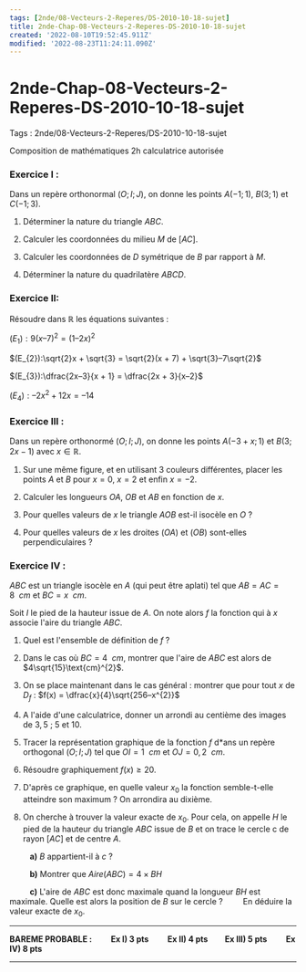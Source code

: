 ```yaml
---
tags: [2nde/08-Vecteurs-2-Reperes/DS-2010-10-18-sujet]
title: 2nde-Chap-08-Vecteurs-2-Reperes-DS-2010-10-18-sujet
created: '2022-08-10T19:52:45.911Z'
modified: '2022-08-23T11:24:11.090Z'
---
```


# 2nde-Chap-08-Vecteurs-2-Reperes-DS-2010-10-18-sujet


Tags : 2nde/08-Vecteurs-2-Reperes/DS-2010-10-18-sujet

 
Composition de mathématiques 
2h 
calculatrice autorisée 

### Exercice I :

Dans un repère orthonormal $(O ; I ; J)$, on donne les points $A(−1; 1)$, $B(3; 1)$ et $C(−1; 3)$.

1) Déterminer la nature du triangle *ABC*.

2) Calculer les coordonnées du milieu $M$ de $[AC]$.

3) Calculer les coordonnées de $D$ symétrique de $B$ par rapport à $M$.

4) Déterminer la nature du quadrilatère $ABCD$.

### Exercice  II:

Résoudre dans ℝ les équations suivantes :

  
  $(E_{1}):9{(x–7)}^{2} = {(1–2x)}^{2}$     

  $(E_{2}):\sqrt{2}x + \sqrt{3} = \sqrt{2}(x + 7) + \sqrt{3}–7\sqrt{2}$

  $(E_{3}):\dfrac{2x–3}{x + 1} = \dfrac{2x + 3}{x–2}$   
  
  $(E_{4}):–2x^{2} + 12x = –14$
 
### Exercice  III :

Dans un repère orthonormé $(O ; I ; J)$, on donne les points $A(- 3+x ; 1)$ et $B(3 ; 2x - 1)$ avec $x ∈ ℝ$.

1) Sur une même figure, et en utilisant 3 couleurs différentes, placer les points $A$ et $B$ pour $x = 0$, $x = 2$ et enfin $x = - 2$.

2) Calculer les longueurs $OA$, $OB$ et $AB$ en fonction de $x$.

3) Pour quelles valeurs de $x$ le triangle $AOB$ est-il isocèle en $O$ ?

4) Pour quelles valeurs de $x$ les droites $(OA)$ et $(OB)$ sont-elles perpendiculaires ?

### Exercice  IV :

$ABC$ est un triangle isocèle en $A$ (qui peut être aplati) tel que $AB = AC = 8 ~~cm$ et $BC = x ~~cm$.

Soit $I$ le pied de la hauteur issue de $A$. On note alors $f$ la fonction qui à $x$ associe l'aire du triangle $ABC$.

1) Quel est l'ensemble de définition de $f$ ?

2) Dans le cas où $BC = 4~~ cm$, montrer que l'aire de $ABC$ est alors de $4\sqrt{15}\text{cm}^{2}$.

3) On se place maintenant dans le cas général : montrer que pour tout $x$ de $D_f$ : $f(x) = \dfrac{x}{4}\sqrt{256–x^{2}}$

4) A l'aide d'une calculatrice, donner un arrondi au centième des images de $3,5$ ; $5$ et $10$.

5) Tracer la représentation graphique de la fonction $f$ d*ans un repère orthogonal $(O ; I ; J)$ tel que $OI = 1 ~~cm$ et $OJ = 0,2 ~~cm$.

6) Résoudre graphiquement $f(x) \ge 20$.

7) D'après ce graphique, en quelle valeur $x_0$ la fonction semble-t-elle atteindre son maximum ?
On arrondira au dixième.

8) On cherche à trouver la valeur exacte de $x_0$. Pour cela, on appelle *H* le pied de la hauteur du triangle $ABC$ issue de $B$ et on trace le cercle c de rayon $[AC]$ et de centre $A$.

$~~~~~~~~$ **a)** $B$ appartient-il à $c$ ?

$~~~~~~~~$ **b)** Montrer que $Aire(ABC) = 4×BH$

$~~~~~~~~$ **c)** L'aire de $ABC$ est donc maximale quand la longueur $BH$ est maximale. Quelle est alors la position de $B$ sur le cercle ? 
$~~~~~~~~$En déduire la valeur exacte de $x_0$.

---

**BAREME PROBABLE : $~~~~~~~~$ Ex I) 3 pts $~~~~~~~~$ Ex II) 4 pts$~~~~~~~~$  Ex III) 5 pts $~~~~~~~~$ Ex IV) 8 pts**

---
